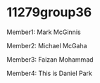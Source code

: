 # 11279group36

Member1: Mark McGinnis

Member2: Michael McGaha

Member3: Faizan Mohammad

Member4: This is Daniel Park
